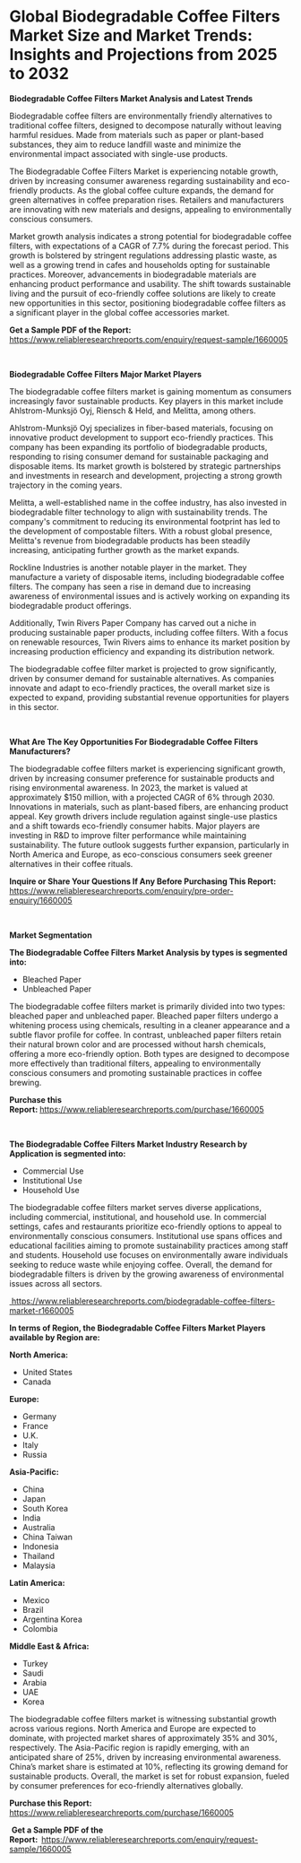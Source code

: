 <p><h1>Global Biodegradable Coffee Filters Market Size and Market Trends: Insights and Projections from 2025 to 2032</h1></p><p><strong>Biodegradable Coffee Filters Market Analysis and Latest Trends</strong></p>
<p><p>Biodegradable coffee filters are environmentally friendly alternatives to traditional coffee filters, designed to decompose naturally without leaving harmful residues. Made from materials such as paper or plant-based substances, they aim to reduce landfill waste and minimize the environmental impact associated with single-use products.</p><p>The Biodegradable Coffee Filters Market is experiencing notable growth, driven by increasing consumer awareness regarding sustainability and eco-friendly products. As the global coffee culture expands, the demand for green alternatives in coffee preparation rises. Retailers and manufacturers are innovating with new materials and designs, appealing to environmentally conscious consumers.</p><p>Market growth analysis indicates a strong potential for biodegradable coffee filters, with expectations of a CAGR of 7.7% during the forecast period. This growth is bolstered by stringent regulations addressing plastic waste, as well as a growing trend in cafes and households opting for sustainable practices. Moreover, advancements in biodegradable materials are enhancing product performance and usability. The shift towards sustainable living and the pursuit of eco-friendly coffee solutions are likely to create new opportunities in this sector, positioning biodegradable coffee filters as a significant player in the global coffee accessories market.</p></p>
<p><strong>Get a Sample PDF of the Report:&nbsp;</strong> <a href="https://www.reliableresearchreports.com/enquiry/request-sample/1660005?utm_campaign=3530&utm_medium=2&utm_source=Github&utm_content=ia&utm_term=15042025&utm_id=biodegradable-coffee-filters">https://www.reliableresearchreports.com/enquiry/request-sample/1660005</a></p>
<p>&nbsp;</p>
<p><strong>Biodegradable Coffee Filters Major Market Players</strong></p>
<p><p>The biodegradable coffee filters market is gaining momentum as consumers increasingly favor sustainable products. Key players in this market include Ahlstrom-Munksjö Oyj, Riensch & Held, and Melitta, among others.</p><p>Ahlstrom-Munksjö Oyj specializes in fiber-based materials, focusing on innovative product development to support eco-friendly practices. This company has been expanding its portfolio of biodegradable products, responding to rising consumer demand for sustainable packaging and disposable items. Its market growth is bolstered by strategic partnerships and investments in research and development, projecting a strong growth trajectory in the coming years.</p><p>Melitta, a well-established name in the coffee industry, has also invested in biodegradable filter technology to align with sustainability trends. The company's commitment to reducing its environmental footprint has led to the development of compostable filters. With a robust global presence, Melitta's revenue from biodegradable products has been steadily increasing, anticipating further growth as the market expands.</p><p>Rockline Industries is another notable player in the market. They manufacture a variety of disposable items, including biodegradable coffee filters. The company has seen a rise in demand due to increasing awareness of environmental issues and is actively working on expanding its biodegradable product offerings.</p><p>Additionally, Twin Rivers Paper Company has carved out a niche in producing sustainable paper products, including coffee filters. With a focus on renewable resources, Twin Rivers aims to enhance its market position by increasing production efficiency and expanding its distribution network.</p><p>The biodegradable coffee filter market is projected to grow significantly, driven by consumer demand for sustainable alternatives. As companies innovate and adapt to eco-friendly practices, the overall market size is expected to expand, providing substantial revenue opportunities for players in this sector.</p></p>
<p>&nbsp;</p>
<p><strong>What Are The Key Opportunities For Biodegradable Coffee Filters Manufacturers?</strong></p>
<p><p>The biodegradable coffee filters market is experiencing significant growth, driven by increasing consumer preference for sustainable products and rising environmental awareness. In 2023, the market is valued at approximately $150 million, with a projected CAGR of 6% through 2030. Innovations in materials, such as plant-based fibers, are enhancing product appeal. Key growth drivers include regulation against single-use plastics and a shift towards eco-friendly consumer habits. Major players are investing in R&D to improve filter performance while maintaining sustainability. The future outlook suggests further expansion, particularly in North America and Europe, as eco-conscious consumers seek greener alternatives in their coffee rituals.</p></p>
<p><strong>Inquire or Share Your Questions If Any Before Purchasing This Report:</strong> <a href="https://www.reliableresearchreports.com/enquiry/pre-order-enquiry/1660005?utm_campaign=3530&utm_medium=2&utm_source=Github&utm_content=ia&utm_term=15042025&utm_id=biodegradable-coffee-filters">https://www.reliableresearchreports.com/enquiry/pre-order-enquiry/1660005</a></p>
<p>&nbsp;</p>
<p><strong>Market Segmentation</strong></p>
<p><strong>The Biodegradable Coffee Filters Market Analysis by types is segmented into:</strong></p>
<p><ul><li>Bleached Paper</li><li>Unbleached Paper</li></ul></p>
<p><p>The biodegradable coffee filters market is primarily divided into two types: bleached paper and unbleached paper. Bleached paper filters undergo a whitening process using chemicals, resulting in a cleaner appearance and a subtle flavor profile for coffee. In contrast, unbleached paper filters retain their natural brown color and are processed without harsh chemicals, offering a more eco-friendly option. Both types are designed to decompose more effectively than traditional filters, appealing to environmentally conscious consumers and promoting sustainable practices in coffee brewing.</p></p>
<p><strong>Purchase this Report:&nbsp;</strong><a href="https://www.reliableresearchreports.com/purchase/1660005?utm_campaign=3530&utm_medium=2&utm_source=Github&utm_content=ia&utm_term=15042025&utm_id=biodegradable-coffee-filters">https://www.reliableresearchreports.com/purchase/1660005</a></p>
<p>&nbsp;</p>
<p><strong>The Biodegradable Coffee Filters Market Industry Research by Application is segmented into:</strong></p>
<p><ul><li>Commercial Use</li><li>Institutional Use</li><li>Household Use</li></ul></p>
<p><p>The biodegradable coffee filters market serves diverse applications, including commercial, institutional, and household use. In commercial settings, cafes and restaurants prioritize eco-friendly options to appeal to environmentally conscious consumers. Institutional use spans offices and educational facilities aiming to promote sustainability practices among staff and students. Household use focuses on environmentally aware individuals seeking to reduce waste while enjoying coffee. Overall, the demand for biodegradable filters is driven by the growing awareness of environmental issues across all sectors.</p></p>
<p><a href="https://www.reliableresearchreports.com/biodegradable-coffee-filters-market-r1660005?utm_campaign=3530&utm_medium=2&utm_source=Github&utm_content=ia&utm_term=15042025&utm_id=biodegradable-coffee-filters">&nbsp;https://www.reliableresearchreports.com/biodegradable-coffee-filters-market-r1660005</a></p>
<p><strong>In terms of Region, the Biodegradable Coffee Filters Market Players available by Region are:</strong></p>
<p>
    <p> <strong> North America: </strong>
        <ul>
            <li>United States</li>
            <li>Canada</li>
        </ul>
        </p> 
    <p> <strong> Europe: </strong>
        <ul>
            <li>Germany</li>
            <li>France</li>
            <li>U.K.</li>
            <li>Italy</li>
            <li>Russia</li>
        </ul>
        </p> 
    <p> <strong> Asia-Pacific: </strong>
        <ul>
            <li>China</li>
            <li>Japan</li>
            <li>South Korea</li>
            <li>India</li>
            <li>Australia</li>
            <li>China Taiwan</li>
            <li>Indonesia</li>
            <li>Thailand</li>
            <li>Malaysia</li>
        </ul>
        </p> 
    <p> <strong> Latin America: </strong>
        <ul>
            <li>Mexico</li>
            <li>Brazil</li>
            <li>Argentina Korea</li>
            <li>Colombia</li>
        </ul>
        </p> 
    <p> <strong> Middle East & Africa: </strong>
        <ul>
            <li>Turkey</li>
            <li>Saudi</li>
            <li>Arabia</li>
            <li>UAE</li>
            <li>Korea</li>
        </ul>
    </p>
    </p>
<p><p>The biodegradable coffee filters market is witnessing substantial growth across various regions. North America and Europe are expected to dominate, with projected market shares of approximately 35% and 30%, respectively. The Asia-Pacific region is rapidly emerging, with an anticipated share of 25%, driven by increasing environmental awareness. China’s market share is estimated at 10%, reflecting its growing demand for sustainable products. Overall, the market is set for robust expansion, fueled by consumer preferences for eco-friendly alternatives globally.</p></p>
<p><strong>Purchase this Report: </strong><a href="https://www.reliableresearchreports.com/purchase/1660005?utm_campaign=3530&utm_medium=2&utm_source=Github&utm_content=ia&utm_term=15042025&utm_id=biodegradable-coffee-filters">https://www.reliableresearchreports.com/purchase/1660005</a></p>
<p>&nbsp;<strong>Get a Sample PDF of the Report:&nbsp;&nbsp;</strong><a href="https://www.reliableresearchreports.com/enquiry/request-sample/1660005?utm_campaign=3530&utm_medium=2&utm_source=Github&utm_content=ia&utm_term=15042025&utm_id=biodegradable-coffee-filters">https://www.reliableresearchreports.com/enquiry/request-sample/1660005</a></p>
<p><strong></strong></p>
<p><p></p><p></p><p></p></p>